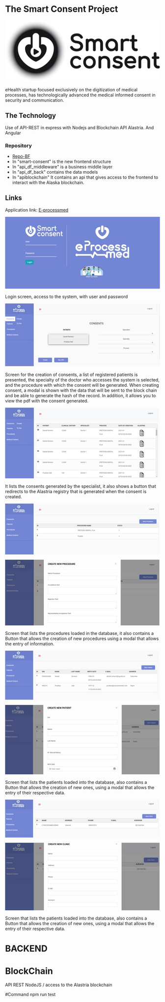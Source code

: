 # The Smart Consent Project

![](./smart-consent/src/assets/img/logo.png)

eHealth startup focused exclusively on the digitization of medical processes, has technologically advanced the medical informed consent in security and communication.


## The Technology

Use of API-REST in express with Nodejs and Blockchain API Alastria. And Angular


###  Repository
 - [Repo-BF](https://github.com/LedgerProject/eprocessmed-smc-app)
 - In "smart-consent" is the new frontend structure 
 - In "api_df_middleware" is a business middle layer
 - In "api_df_back" contains the data models
 - In "apiblockchain" It contains an api that gives access 
   to the frontend to interact with the Alaska blockchain.


## Links

Application link: [E-processmed](https://e-processmed.com/)



![](./smart-consent/src/assets/img/1.jpg)

Login screen, access to the system, with user and password

![](./smart-consent/src/assets/img/2.jpg)

Screen for the creation of consents, a list of registered patients is presented, the specialty of the doctor who accesses the system is selected, and the procedure with which the consent will be generated. When creating consent, a modal is shown with the data that will be sent to the block chain and be able to generate the hash of the record. In addition, it allows you to view the pdf with the consent generated.

![](./smart-consent/src/assets/img/3.jpg)

It lists the consents generated by the specialist, it also shows a button that redirects to the Alastria registry that is generated when the consent is created.

![](./smart-consent/src/assets/img/4.jpg)

![](./smart-consent/src/assets/img/5.jpg)

Screen that lists the procedures loaded in the database, it also contains a Button that allows the creation of new procedures using a modal that allows the entry of information.

![](./smart-consent/src/assets/img/6.jpg)

![](./smart-consent/src/assets/img/7.jpg)

Screen that lists the patients loaded into the database, also contains a Button that allows the creation of new ones, using a modal that allows the entry of their respective data.

![](./smart-consent/src/assets/img/8.jpg)

![](./smart-consent/src/assets/img/9.jpg)

Screen that lists the patients loaded into the database, also contains a Button that allows the creation of new ones, using a modal that allows the entry of their respective data.
# BACKEND

# BlockChain
  API REST NodeJS  / 
  access to the Alastria blockchain

#Command
  npm run test
